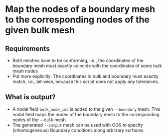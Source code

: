 # Map the nodes of a boundary mesh to the corresponding nodes of the given bulk mesh

## Requirements

* Both meshes have to be conforming, i.e., the coordinates of the boundary mesh
  must exactly coincide with the coordinates of some bulk mesh nodes
* Put more explicitly: The coordinates in bulk and boundary must exactly match,
  i.e., bit-wise, because this script does not apply any tolerances.


## What is output?

* A nodal field `bulk_node_ids` is added to the given `--boundary` mesh.
  This nodal field maps the nodes of the boundary mesh to the corresponding
  nodes of the `--bulk` mesh.
* The generated `--output` mesh can be used with OGS to specify (inhomogeneous)
  Boundary conditions along arbitrary surfaces.

